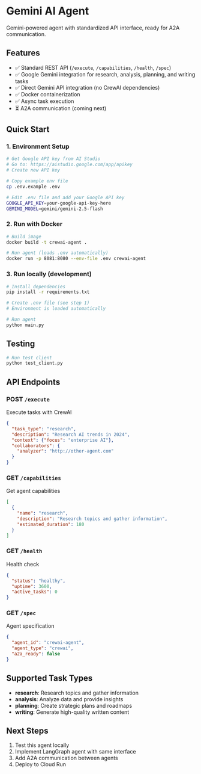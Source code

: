 # Gemini AI Agent

Gemini-powered agent with standardized API interface, ready for A2A communication.

## Features

- ✅ Standard REST API (`/execute`, `/capabilities`, `/health`, `/spec`)
- ✅ Google Gemini integration for research, analysis, planning, and writing tasks
- ✅ Direct Gemini API integration (no CrewAI dependencies)
- ✅ Docker containerization
- ✅ Async task execution
- ⏳ A2A communication (coming next)

## Quick Start

### 1. Environment Setup
```bash
# Get Google API key from AI Studio
# Go to: https://aistudio.google.com/app/apikey
# Create new API key

# Copy example env file
cp .env.example .env

# Edit .env file and add your Google API key
GOOGLE_API_KEY=your-google-api-key-here
GEMINI_MODEL=gemini/gemini-2.5-flash
```

### 2. Run with Docker
```bash
# Build image
docker build -t crewai-agent .

# Run agent (loads .env automatically)
docker run -p 8081:8080 --env-file .env crewai-agent
```

### 3. Run locally (development)
```bash
# Install dependencies
pip install -r requirements.txt

# Create .env file (see step 1)
# Environment is loaded automatically

# Run agent
python main.py
```

## Testing

```bash
# Run test client
python test_client.py
```

## API Endpoints

### POST `/execute`
Execute tasks with CrewAI
```json
{
  "task_type": "research",
  "description": "Research AI trends in 2024",
  "context": {"focus": "enterprise AI"},
  "collaborators": {
    "analyzer": "http://other-agent.com"
  }
}
```

### GET `/capabilities`
Get agent capabilities
```json
[
  {
    "name": "research",
    "description": "Research topics and gather information",
    "estimated_duration": 180
  }
]
```

### GET `/health`
Health check
```json
{
  "status": "healthy",
  "uptime": 3600,
  "active_tasks": 0
}
```

### GET `/spec`
Agent specification
```json
{
  "agent_id": "crewai-agent",
  "agent_type": "crewai",
  "a2a_ready": false
}
```

## Supported Task Types

- **research**: Research topics and gather information
- **analysis**: Analyze data and provide insights  
- **planning**: Create strategic plans and roadmaps
- **writing**: Generate high-quality written content

## Next Steps

1. Test this agent locally
2. Implement LangGraph agent with same interface
3. Add A2A communication between agents
4. Deploy to Cloud Run